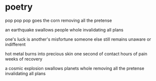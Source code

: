 # poetry

pop pop pop
goes the corn
removing all the pretense

an earthquake swallows people whole
invalidating all plans

one's luck is another's misfortune
someone else still remains unaware
or indifferent

hot metal burns into precious skin
one second of contact
hours of pain
weeks of recovery

a cosmic explosion swallows planets whole
removing all the pretense
invalidating all plans
